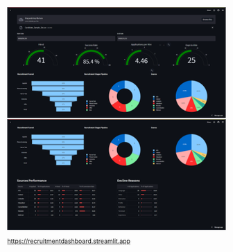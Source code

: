 <img src="image_2024-01-04_013552661.png">
<img src="image_2024-01-04_013719077.png">

https://recruitmentdashboard.streamlit.app

